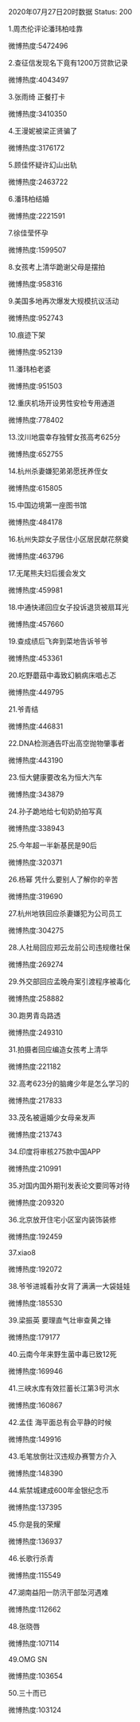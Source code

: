 2020年07月27日20时数据
Status: 200

1.周杰伦评论潘玮柏哇靠

微博热度:5472496

2.查征信发现名下竟有1200万贷款记录

微博热度:4043497

3.张雨绮 正餐打卡

微博热度:3410350

4.王漫妮被梁正贤骗了

微博热度:3176172

5.顾佳怀疑许幻山出轨

微博热度:2463722

6.潘玮柏结婚

微博热度:2221591

7.徐佳莹怀孕

微博热度:1599507

8.女孩考上清华跪谢父母是摆拍

微博热度:958316

9.美国多地再次爆发大规模抗议活动

微博热度:952743

10.痕迹下架

微博热度:952139

11.潘玮柏老婆

微博热度:951503

12.重庆机场开设男性安检专用通道

微博热度:778402

13.汶川地震幸存独臂女孩高考625分

微博热度:652755

14.杭州杀妻嫌犯弟弟愿抚养侄女

微博热度:615805

15.中国边境第一座图书馆

微博热度:484178

16.杭州失踪女子居住小区居民献花祭奠

微博热度:463796

17.无尾熊夫妇后援会发文

微博热度:459981

18.中通快递回应女子投诉退货被扇耳光

微博热度:457660

19.查成绩后飞奔到菜地告诉爷爷

微博热度:453361

20.吃野蘑菇中毒致幻躺病床唱忐忑

微博热度:449795

21.爷青结

微博热度:446831

22.DNA检测通告吓出高空抛物肇事者

微博热度:443190

23.恒大健康要改名为恒大汽车

微博热度:343879

24.孙子跪地给七旬奶奶拍写真

微博热度:338943

25.今年超一半新基民是90后

微博热度:320371

26.杨幂 凭什么要别人了解你的辛苦

微博热度:319690

27.杭州地铁回应杀妻嫌犯为公司员工

微博热度:304275

28.人社局回应郑云龙前公司违规缴社保

微博热度:269274

29.外交部回应孟晚舟案引渡程序被毒化

微博热度:258882

30.跑男青岛路透

微博热度:249310

31.拍摄者回应编造女孩考上清华

微博热度:221182

32.高考623分的脑瘫少年是怎么学习的

微博热度:217833

33.茂名被逼婚少女母亲发声

微博热度:213743

34.印度将审核275款中国APP

微博热度:210991

35.对国内国外期刊发表论文要同等对待

微博热度:209320

36.北京放开住宅小区室内装饰装修

微博热度:192459

37.xiao8

微博热度:192072

38.爷爷进城看孙女背了满满一大袋娃娃

微博热度:185530

39.梁振英 要理直气壮审查黄之锋

微博热度:179177

40.云南今年来野生菌中毒已致12死

微博热度:169946

41.三峡水库有效拦蓄长江第3号洪水

微博热度:160867

42.孟佳 海平面总有会平静的时候

微博热度:149916

43.毛笔放倒壮汉违规办赛警方介入

微博热度:148390

44.紫禁城建成600年金银纪念币

微博热度:137395

45.你是我的荣耀

微博热度:136937

46.长歌行杀青

微博热度:115549

47.湖南益阳一防汛干部坠河遇难

微博热度:112662

48.张晓唇

微博热度:107114

49.OMG SN

微博热度:103654

50.三十而已

微博热度:103124

